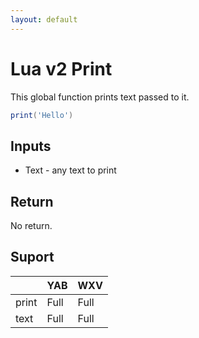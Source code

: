 ```yaml
---
layout: default
---
```

# Lua v2 Print
This global function prints text passed to it.

```lua
print('Hello')
```

## Inputs
- Text - any text to print

## Return
No return.

## Suport

|       | YAB  | WXV  |
| ----- | ---- | ---- |
| print | Full | Full |
| text  | Full | Full |